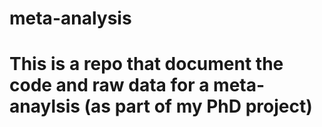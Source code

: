 # meta-analysis
# This is a repo that document the code and raw data for a meta-anaylsis (as part of my PhD project)
